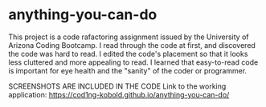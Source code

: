 # anything-you-can-do
This project is a code rafactoring assignment issued by the University of Arizona Coding Bootcamp.
I read through the code at first, and discovered the code was hard to read. I edited the code's placement so that it looks less cluttered and more appealing to read.
I learned that easy-to-read code is important for eye health and the "sanity" of the coder or programmer.

SCREENSHOTS ARE INCLUDED IN THE CODE
Link to the working application:
https://cod1ng-kobold.github.io/anything-you-can-do/
